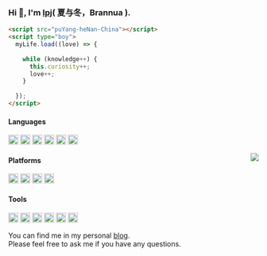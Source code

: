 ### Hi 👋, I'm [lpj](https://brannua.github.io/about/)( 夏与冬，Brannua ).

```html
<script src="puYang-heNan-China"></script>
<script type="boy">
  myLife.load((love) => {
  
    while (knowledge++) {
      this.curiosity++;
      love++;
    }
    
  });
</script>
```

#### Languages

<code><img height="20" src="https://gitee.com/pj-l/imgs-1/raw/master/screenShot/C.svg" alt="c" /></code>
<code><img height="20" src="https://gitee.com/pj-l/imgs-1/raw/master/screenShot/c++.png" alt="c++" /></code>
<code><img height="20" src="https://gitee.com/pj-l/imgs-1/raw/master/screenShot/html.png" alt="html" /></code>
<code><img height="20" src="https://gitee.com/pj-l/imgs-1/raw/master/screenShot/css.png" alt="css" /></code>
<code><img height="20" src="https://gitee.com/pj-l/imgs-1/raw/master/screenShot/javascript.png" alt="js" /></code>
<code><img height="20" src="https://gitee.com/pj-l/imgs-1/raw/master/screenShot/nodejs.png" alt="nodejs" /></code>

<a href="https://github.com/Brannua"><img align="right" src="https://github-readme-stats.vercel.app/api?username=Brannua&count_private=true&show_icons=true"/></a>

#### Platforms
<code><img height="20" src="https://gitee.com/pj-l/imgs-1/raw/master/screenShot/gnu.svg" alt="gnu" /></code>
<code><img height="20" src="https://gitee.com/pj-l/imgs-1/raw/master/screenShot/manjaro.svg" alt="manjaro" /></code>
<code><img height="20" src="https://gitee.com/pj-l/imgs-1/raw/master/screenShot/archlinux.png" alt="archlinux" /></code>
<code><img height="20" src="https://gitee.com/pj-l/imgs-1/raw/master/screenShot/windows.png" alt="windows" /></code>

#### Tools

<code><img height="20" src="https://gitee.com/pj-l/imgs-1/raw/master/screenShot/terminal.png" alt="terminal" /></code>
<code><img height="20" src="https://gitee.com/pj-l/imgs-1/raw/master/screenShot/git.svg" alt="git" /></code>
<code><img height="20" src="https://gitee.com/pj-l/imgs-1/raw/master/screenShot/vim.svg" alt="vim" /></code>
<code><img height="20" src="https://gitee.com/pj-l/imgs-1/raw/master/screenShot/vscode.svg" alt="vscode" /></code>
<code><img height="20" src="https://gitee.com/pj-l/imgs-1/raw/master/screenShot/vue.png" alt="vue" /></code>
<code><img height="20" src="https://gitee.com/pj-l/imgs-1/raw/master/screenShot/react.png" alt="react" /></code>


You can find me in my personal [blog](https://brannua.github.io/).</br>
Please feel free to ask me if you have any questions.
